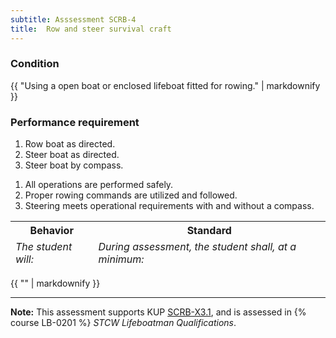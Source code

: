 ```yaml
---
subtitle: Asssessment SCRB-4
title:  Row and steer survival craft
---
```




### Condition

{{ "Using a open boat or enclosed lifeboat fitted for rowing." | markdownify }}

### Performance requirement 

<table width='100%' class='Guidelines'>
 <thead>
 <tr>
     <th class='thirty'>Behavior</th>
     <th class='seventy'>Standard</th>
 </tr>
 <tr>
     <td><em>The student will:</em></td>
     <td><em>During assessment, the student shall, at a minimum:</em></td>
 </tr>
 </thead>
 <tbody>


<!--rowstart-->

1.  Row boat as directed.
2.  Steer boat as directed.
3.  Steer boat by compass.

<!--cellbreak-->

1. All operations are performed safely.
2. Proper rowing commands are utilized and followed.
3. Steering meets operational requirements with and without a compass.

<!--rowend-->


 </tbody>
 </table>

{{ "" | markdownify }}


*****

**Note:** This assessment supports KUP [SCRB-X3.1]({{site.baseurl}}/tables/621.html#SCRB-X3.1), and is assessed in  {% course  LB-0201 %}  *STCW Lifeboatman Qualifications*. 

